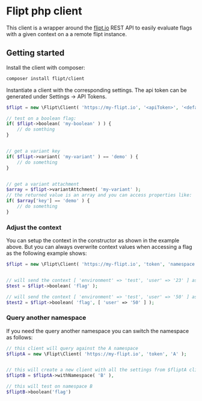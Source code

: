 # Flipt php client


This client is a wrapper around the [flipt.io](https://www.flipt.io) REST API to easily evaluate flags with a given context on a a remote flipt instance.


## Getting started


Install the client with composer:

```Bash
composer install flipt/client
```


Instantiate a client with the corresponding settings.
The api token can be generated under Settings -> API Tokens.

```php
$flipt = new \Flipt\Client( 'https://my-flipt.io', '<apiToken>', '<default namespace>', [ 'default' => 'context' ] );

// test on a boolean flag:
if( $flipt->boolean( 'my-boolean' ) ) {
    // do somthing 
}


// get a variant key
if( $flipt->variant( 'my-variant' ) == 'demo' ) {
    // do something
}


// get a variant attachment
$array = $flipt->variantAttchment( 'my-variant' );
// the returned value is an array and you can access properties like:
if( $array['key'] == 'demo' ) {
    // do something
}
```



### Adjust the context

You can setup the context in the constructor as shown in the example above.
But you can always overwrite context values when accessing a flag as the following example shows:
```php
$flipt = new \Flipt\Client( 'https://my-flipt.io', 'token', 'namespace', [ 'environment' => 'test', 'user' => '23' ] );


// will send the context [ 'environment' => 'test', 'user' => '23' ] as defined in the client
$test = $flipt->boolean( 'flag' ); 

// will send the context [ 'environment' => 'test', 'user' => '50' ] as it will merge the client context with the current from the call
$test2 = $flipt->boolean( 'flag', [ 'user' => '50' ] );

```


### Query another namespace

If you need the query another namespace you can switch the namespace as follows:

```php
// this client will query against the A namespace
$fliptA = new \Flipt\Client( 'https://my-flipt.io', 'token', 'A' );


// this will create a new client with all the settings from $fliptA client except the namespace that will change to B
$fliptB = $fliptA->withNamespace( 'B' ),

// this will test on namespace B
$fliptB->boolean('flag')
```
